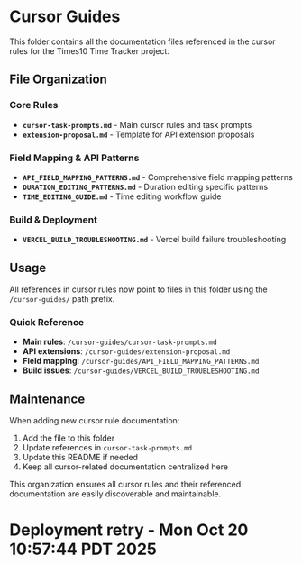 # Cursor Guides

This folder contains all the documentation files referenced in the cursor rules for the Times10 Time Tracker project.

## File Organization

### Core Rules
- **`cursor-task-prompts.md`** - Main cursor rules and task prompts
- **`extension-proposal.md`** - Template for API extension proposals

### Field Mapping & API Patterns
- **`API_FIELD_MAPPING_PATTERNS.md`** - Comprehensive field mapping patterns
- **`DURATION_EDITING_PATTERNS.md`** - Duration editing specific patterns
- **`TIME_EDITING_GUIDE.md`** - Time editing workflow guide

### Build & Deployment
- **`VERCEL_BUILD_TROUBLESHOOTING.md`** - Vercel build failure troubleshooting

## Usage

All references in cursor rules now point to files in this folder using the `/cursor-guides/` path prefix.

### Quick Reference
- **Main rules**: `/cursor-guides/cursor-task-prompts.md`
- **API extensions**: `/cursor-guides/extension-proposal.md`
- **Field mapping**: `/cursor-guides/API_FIELD_MAPPING_PATTERNS.md`
- **Build issues**: `/cursor-guides/VERCEL_BUILD_TROUBLESHOOTING.md`

## Maintenance

When adding new cursor rule documentation:
1. Add the file to this folder
2. Update references in `cursor-task-prompts.md`
3. Update this README if needed
4. Keep all cursor-related documentation centralized here

This organization ensures all cursor rules and their referenced documentation are easily discoverable and maintainable.
# Deployment retry - Mon Oct 20 10:57:44 PDT 2025
